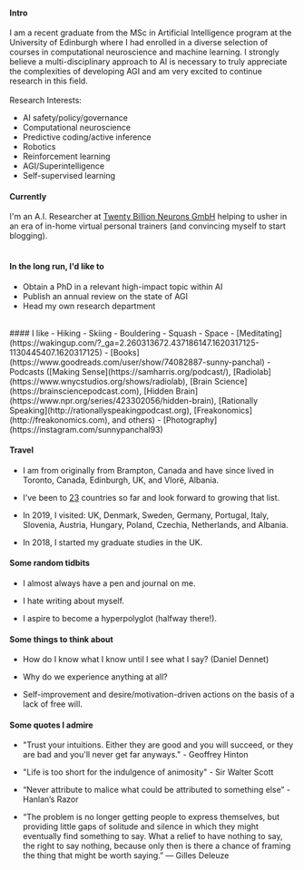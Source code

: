 
#### Intro
I am a recent graduate from the MSc in Artificial Intelligence program at the University of Edinburgh where I had enrolled in a diverse selection of courses in computational neuroscience and machine learning. I strongly believe a multi-disciplinary approach to AI is necessary to truly appreciate the complexities of developing AGI and am very excited to continue research in this field.
<br><br>
Research Interests:
  - AI safety/policy/governance
  - Computational neuroscience
  - Predictive coding/active inference
  - Robotics
  - Reinforcement learning
  - AGI/Superintelligence
  - Self-supervised learning

#### Currently
I'm an A.I. Researcher at [Twenty Billion Neurons GmbH](https://20bn.com) helping to usher in an era of in-home virtual personal trainers (and convincing myself to start blogging).
<br><br>
#### In the long run, I'd like to
- Obtain a PhD in a relevant high-impact topic within AI
- Publish an annual review on the state of AGI
- Head my own research department
<br>
#### I like
- Hiking
- Skiing
- Bouldering
- Squash
- Space
- [Meditating](https://wakingup.com/?_ga=2.260313672.437186147.1620317125-1130445407.1620317125)
- [Books](https://www.goodreads.com/user/show/74082887-sunny-panchal)
- Podcasts ([Making Sense](https://samharris.org/podcast/), [Radiolab](https://www.wnycstudios.org/shows/radiolab), [Brain Science](https://brainsciencepodcast.com), [Hidden Brain](https://www.npr.org/series/423302056/hidden-brain), [Rationally Speaking](http://rationallyspeakingpodcast.org), [Freakonomics](http://freakonomics.com), and others)
- [Photography](https://instagram.com/sunnypanchal93)

#### Travel

- I am from originally from Brampton, Canada and have since lived in Toronto, Canada, Edinburgh, UK, and Vlorë, Albania.

- I've been to [23](https://drive.google.com/open?id=12Lp3nk-7CLgvIGQzyYfTaBJIMN1kEEER&usp=sharing) countries so far and look forward to growing that list.

- In 2019, I visited: UK, Denmark, Sweden, Germany, Portugal, Italy, Slovenia, Austria, Hungary, Poland, Czechia, Netherlands, and Albania.

- In 2018, I started my graduate studies in the UK.


#### Some random tidbits

- I almost always have a pen and journal on me.

- I hate writing about myself.

- I aspire to become a hyperpolyglot (halfway there!).


#### Some things to think about

- How do I know what I know until I see what I say? (Daniel Dennet)

- Why do we experience anything at all?

- Self-improvement and desire/motivation-driven actions on the basis of a lack of free will.


#### Some quotes I admire
- "Trust your intuitions. Either they are good and you will succeed, or they are bad and you'll never get far anyways." - Geoffrey Hinton

- "Life is too short for the indulgence of animosity" - Sir Walter Scott

- “Never attribute to malice what could be attributed to something else” - Hanlan’s Razor

- “The problem is no longer getting people to express themselves, but providing little gaps of solitude and silence in which they might eventually find something to say. What a relief to have nothing to say, the right to say nothing, because only then is there a chance of framing the thing that might be worth saying.” — Gilles Deleuze
